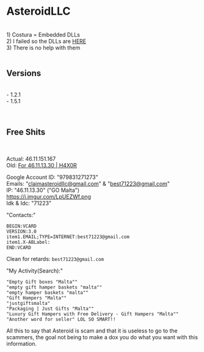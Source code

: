 # AsteroidLLC
<br>1) Costura = Embedded DLLs<br>2) I failed so the DLLs are [HERE](https://github.com/HideakiAtsuyo/AsteroidLLC/tree/main/1.5.1/NotEmbeddedDLLs)<br>3) There is no help with them<br><br>



## Versions
<br>- 1.2.1<br>- 1.5.1



<br>

## Free Shits
<br>

Actual: 46.11.151.167<br>
Old: [For 46.11.13.30 | H4X0R](https://pastebin.com/nHg5FLUt)


Google Account ID: "979831271273"<br>Emails: "claimasteroidllc@gmail.com" & "best71223@gmail.com"<br>IP: "46.11.13.30" ("GO Malta")<br>https://i.imgur.com/LpUEZWf.png<br>Idk & Idc: "71223"<br>


"Contacts:"
```
BEGIN:VCARD
VERSION:3.0
item1.EMAIL;TYPE=INTERNET:best71223@gmail.com
item1.X-ABLabel:
END:VCARD
```
Clean for retards: `best71223@gmail.com`

"My Activity(Search):"
```
"Empty Gift boxes "Malta""
"empty gift hamper baskets "malta""
"empty hamper baskets "malta""
"Gift Hampers "Malta""
"justgiftsmalta"
"Packaging | Just Gifts "Malta""
"Luxury Gift Hampers with Free Delivery - Gift Hampers "Malta""
"Another word for seller" LOL SO SMART!!
```
All this to say that Asteroid is scam and that it is useless to go to the scammers, the goal not being to make a dox you do what you want with this information.














<!-- I will share the Stubs only if i'm allowed by Asteroid OR Nex, the original creator of Lunar is Nex(Asteroid is a skidded version of an old Lunar version) -->
